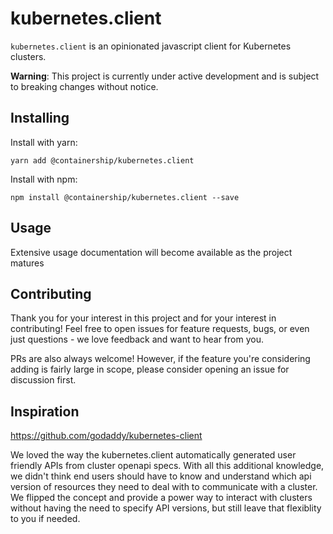 # kubernetes.client

`kubernetes.client` is an opinionated javascript client for Kubernetes clusters.

**Warning**: This project is currently under active development and is subject to breaking changes without notice.

## Installing

Install with yarn:

```
yarn add @containership/kubernetes.client
```

Install with npm:

```
npm install @containership/kubernetes.client --save
```

## Usage

Extensive usage documentation will become available as the project matures

## Contributing

Thank you for your interest in this project and for your interest in contributing!
Feel free to open issues for feature requests, bugs, or even just questions - we love feedback and want to hear from you.

PRs are also always welcome!
However, if the feature you're considering adding is fairly large in scope, please consider opening an issue for discussion first.

## Inspiration

https://github.com/godaddy/kubernetes-client

We loved the way the kubernetes.client automatically generated user friendly APIs from cluster openapi specs. With all this additional
knowledge, we didn't think end users should have to know and understand which api version of resources they need to deal with to communicate
with a cluster. We flipped the concept and provide a power way to interact with clusters without having the need to specify API versions, but
still leave that flexiblity to you if needed.
